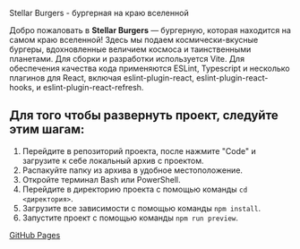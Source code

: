 Stellar Burgers - бургерная на краю вселенной

Добро пожаловать в **Stellar Burgers** — бургерную, которая находится на самом краю вселенной! Здесь мы подаем космически-вкусные бургеры, вдохновленные величием космоса и таинственными планетами.
Для сборки и разработки используется Vite. Для обеспечения качества кода применяются ESLint, Typescript и несколько плагинов для React, включая eslint-plugin-react, eslint-plugin-react-hooks, и eslint-plugin-react-refresh.

## Для того чтобы развернуть проект, следуйте этим шагам:

1. Перейдите в репозиторий проекта, после нажмите "Code" и загрузите к себе локальный архив с проектом.
2. Распакуйте папку из архива в удобное местоположение.
3. Откройте терминал Bash или PowerShell.
4. Перейдите в директорию проекта с помощью команды `cd <директория>`.
5. Загрузите все зависимости с помощью команды `npm install`.
6. Запустите проект с помощью команды `npm run preview`.

[GitHub Pages](https://katokinawa.github.io/burger-restaurant/)
